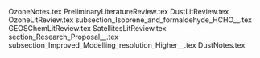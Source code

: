 OzoneNotes.tex
PreliminaryLiteratureReview.tex
DustLitReview.tex
OzoneLitReview.tex
subsection_Isoprene_and_formaldehyde_HCHO__.tex
GEOSChemLitReview.tex
SatellitesLitReview.tex
section_Research_Proposal__.tex
subsection_Improved_Modelling_resolution_Higher__.tex
DustNotes.tex